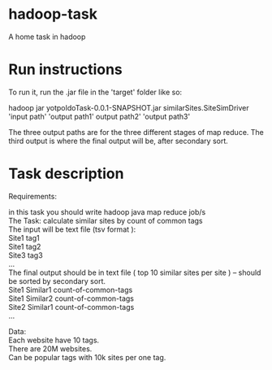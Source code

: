# hadoop-task
A home task in hadoop

# Run instructions

To run it, run the .jar file in the 'target' folder like so:

hadoop jar yotpoIdoTask-0.0.1-SNAPSHOT.jar similarSites.SiteSimDriver 'input path' 'output path1' output path2' 'output path3'

The three output paths are for the three different stages of map reduce. The third output is where the final output will be, after secondary sort.

# Task description

Requirements:
 
in this task you should write hadoop java map reduce job/s  
The Task: calculate similar sites by count of common tags  
The input will be text file (tsv format ):  
Site1 tag1  
Site1 tag2  
Site3 tag3  
...  
The final output should be in text file ( top 10 similar sites per site ) – should be sorted by secondary sort.  
Site1 Similar1 count-of-common-tags  
Site1 Similar2 count-of-common-tags  
Site2 Similar1 count-of-common-tags  
…  
 
Data:  
Each website have 10 tags.  
There are 20M websites.  
Can be popular tags with 10k sites per one tag.  
